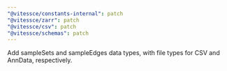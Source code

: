 ```yaml
---
"@vitessce/constants-internal": patch
"@vitessce/zarr": patch
"@vitessce/csv": patch
"@vitessce/schemas": patch
---
```


Add sampleSets and sampleEdges data types, with file types for CSV and AnnData, respectively.
